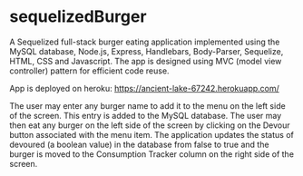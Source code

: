 # sequelizedBurger
A Sequelized full-stack burger eating application implemented using the MySQL database, Node.js, Express, Handlebars, Body-Parser, Sequelize, HTML, CSS and Javascript.
The app is designed using MVC (model view controller) pattern for efficient code reuse.

App is deployed on heroku: https://ancient-lake-67242.herokuapp.com/

The user may enter any burger name to add it to the menu on the left side of the screen. This entry is added to the MySQL database. The user may then eat any burger on the left side of the screen by clicking on the Devour button associated with the menu item.  The application updates the status of devoured (a boolean value) in the database from false to true and the burger is moved to the Consumption Tracker column on the right side of the screen. 